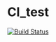 # CI_test
[![Build Status](https://travis-ci.org/lutaohua/CI_test.svg?branch=master)](https://travis-ci.org/lutaohua/CI_test)

